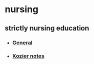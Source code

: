 # nursing
## strictly nursing education

- ### [General](./ANH.md)
- ### [Kozier notes](./practice_book.md)

